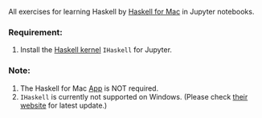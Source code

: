 All exercises for learning Haskell by [Haskell for Mac](http://learn.hfm.io) in Jupyter notebooks.

### Requirement:

1. Install the [Haskell kernel](https://github.com/gibiansky/IHaskell) `IHaskell` for Jupyter.

### Note:

1. The Haskell for Mac [App](http://haskellformac.com/) is NOT required. 
2. `IHaskell` is currently not supported on Windows. (Please check [their website](https://github.com/gibiansky/IHaskell) for latest update.) 
